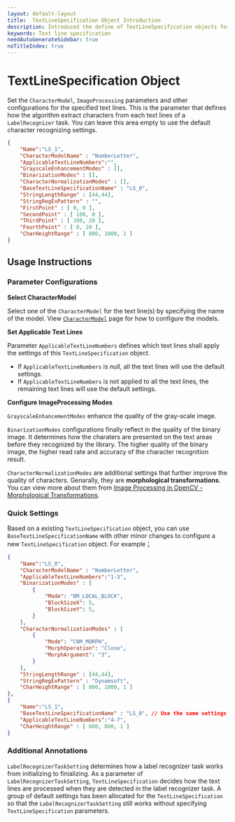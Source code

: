 ```yaml
---
layout: default-layout
title:  TextLineSpecification Object Introduction
description: Introduced the define of TextLineSpecification objects for Dynamsoft Capture Vision.
keywords: Text line specification
needAutoGenerateSidebar: true
noTitleIndex: true
---
```


# TextLineSpecification Object

Set the `CharacterModel`, `ImageProcessing` parameters and other configurations for the specified text lines. This is the parameter that defines how the algorithm extract characters from each text lines of a `LabelRecognizer` task. You can leave this area empty to use the default character recognizing settings.

```json
{
    "Name":"LS_1",
    "CharacterModelName" : "NumberLetter",
    "ApplicableTextLineNumbers":"",
    "GrayscaleEnhancementModes" : [],
    "BinarizationModes" : [],
    "CharacterNormalizationModes" : [],
    "BaseTextLineSpecificationName" : "LS_0",
    "StringLengthRange" : [44,44],
    "StringRegExPattern" : "",
    "FirstPoint" : [ 0, 0 ],
    "SecondPoint" : [ 100, 0 ],
    "ThirdPoint" : [ 100, 20 ],
    "FourthPoint" : [ 0, 20 ],
    "CharHeightRange" : [ 800, 1000, 1 ]
}
```

<!--
<div align="center">
   <p><img src="../assets/text-line-specification.png" alt="text-line-specification" width="30%" /></p>
   <p></p>
</div>-->

## Usage Instructions

### Parameter Configurations

**Select CharacterModel**

Select one of the `CharacterModel` for the text line(s) by specifying the name of the model. View [`CharacterModel`](character-model-array.md) page for how to configure the models.

**Set Applicable Text Lines**

Parameter `ApplicableTextLineNumbers` defines which text lines shall apply the settings of this `TextLineSpecification` object.

- If `ApplicableTextLineNumbers` is null, all the text lines will use the default settings.
- If `ApplicableTextLineNumbers` is not applied to all the text lines, the remaining text lines will use the default settings.

**Configure ImageProcessing Modes**

`GrayscaleEnhancementModes` enhance the quality of the gray-scale image.

`BinarizationModes` configurations finally reflect in the quality of the binary image. It determines how the charaters are presented on the text areas before they recognized by the library. The higher quality of the binary image, the higher read rate and accuracy of the character recognition result.

`CharacterNormalizationModes` are additional settings that further improve the quality of characters. Genarally, they are **morphological transformations**. You can view more about them from <a href="https://docs.opencv.org/4.x/d9/d61/tutorial_py_morphological_ops.html" target="_blank">Image Processing in OpenCV - Morphological Transformations</a>.

### Quick Settings

Based on a existing `TextLineSpecification` object, you can use `BaseTextLineSpecificationName` with other minor changes to configure a new `TextLineSpecification` object. For example；

```json
{
    "Name":"LS_0",
    "CharacterModelName" : "NumberLetter",
    "ApplicableTextLineNumbers":"1-3",
    "BinarizationModes" : [
        {
            "Mode": "BM_LOCAL_BLOCK",
            "BlockSizeX": 5,
            "BlockSizeY": 5,
        }
    ],
    "CharacterNormalizationModes" : [
        {
            "Mode": "CNM_MORPH",
            "MorphOperation": "Close",
            "MorphArgument": "3",
        }
    ],
    "StringLengthRange" : [44,44],
    "StringRegExPattern" : "Dynamsoft",
    "CharHeightRange" : [ 800, 1000, 1 ]
},
{
    "Name":"LS_1",    
    "BaseTextLineSpecificationName" : "LS_0", // Use the same settings with LS_0 but add some changes.
    "ApplicableTextLineNumbers":"4-7",
    "CharHeightRange" : [ 600, 800, 1 ]
}
```

### Additional Annotations

`LabelRecognizerTaskSetting` determines how a label recognizer task works from initializing to finializing. As a parameter of `LabelRecognizerTaskSetting`, `TextLineSpecification` decides how the text lines are processed when they are detected in the label recognizer task. A group of default settings has been allocated for the `TextLineSpecification` so that the `LabelRecognizerTaskSetting` still works without specifying `TextLineSpecification` parameters.
